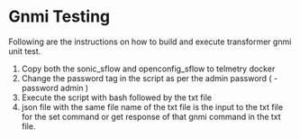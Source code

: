 # Gnmi Testing

Following are the instructions on how to build and execute transformer gnmi unit test.

1. Copy both the sonic_sflow and openconfig_sflow to telmetry docker
2. Change the password tag in the script as per the admin password ( -password admin )
3. Execute the script with bash followed by the txt file 
4. json file with the same file name of the txt file is the input to the txt file for the set command
or  get response of that gnmi command in the txt file.
